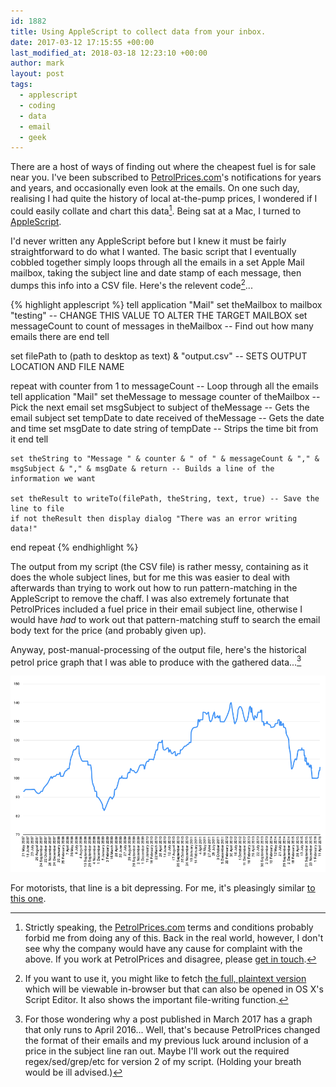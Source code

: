 ```yaml
---
id: 1882
title: Using AppleScript to collect data from your inbox.
date: 2017-03-12 17:15:55 +00:00
last_modified_at: 2018-03-18 12:23:10 +00:00
author: mark
layout: post
tags:
  - applescript
  - coding
  - data
  - email
  - geek
---
```

There are a host of ways of finding out where the cheapest fuel is for sale near you. I've been subscribed to [PetrolPrices.com](https://www.petrolprices.com/)'s notifications for years and years, and occasionally even look at the emails. On one such day, realising I had quite the history of local at-the-pump prices, I wondered if I could easily collate and chart this data[^fn-notallowed]. Being sat at a Mac, I turned to [AppleScript](https://developer.apple.com/library/content/documentation/AppleScript/Conceptual/AppleScriptLangGuide/introduction/ASLR_intro.html).

I'd never written any AppleScript before but I knew it must be fairly straightforward to do what I wanted. The basic script that I eventually cobbled together simply loops through all the emails in a set Apple Mail mailbox, taking the subject line and date stamp of each message, then dumps this info into a CSV file. Here's the relevent code[^fn-plaintext]...

{% highlight applescript %}
tell application "Mail"
	set theMailbox to mailbox "testing" -- CHANGE THIS VALUE TO ALTER THE TARGET MAILBOX
	set messageCount to count of messages in theMailbox -- Find out how many emails there are
end tell

set filePath to (path to desktop as text) & "output.csv" -- SETS OUTPUT LOCATION AND FILE NAME

repeat with counter from 1 to messageCount -- Loop through all the emails
	tell application "Mail"
		set theMessage to message counter of theMailbox -- Pick the next email
		set msgSubject to subject of theMessage -- Gets the email subject
		set tempDate to date received of theMessage -- Gets the date and time
		set msgDate to date string of tempDate -- Strips the time bit from it
	end tell
	
	set theString to "Message " & counter & " of " & messageCount & "," & msgSubject & "," & msgDate & return -- Builds a line of the information we want
	
	set theResult to writeTo(filePath, theString, text, true) -- Save the line to file
	if not theResult then display dialog "There was an error writing data!"
end repeat
{% endhighlight %}

The output from my script (the CSV file) is rather messy, containing as it does the whole subject lines, but for me this was easier to deal with afterwards than trying to work out how to run pattern-matching in the AppleScript to remove the chaff. I was also extremely fortunate that PetrolPrices included a fuel price in their email subject line, otherwise I would have _had_ to work out that pattern-matching stuff to search the email body text for the price (and probably given up).

Anyway, post-manual-processing of the output file, here's the historical petrol price graph that I was able to produce with the gathered data...[^fn-spottedthedates]

![Sheffield petrol prices graph](/images/fromwp/2017/03/sheffield-petrol-prices.png)

For motorists, that line is a bit depressing. For me, it's pleasingly similar [to this one](http://www.racfoundation.org/data/uk-pump-prices-over-time).

[^fn-notallowed]: Strictly speaking, the [PetrolPrices.com](https://www.petrolprices.com/) terms and conditions probably forbid me from doing any of this. Back in the real world, however, I don't see why the company would have any cause for complaint with the above. If you work at PetrolPrices and disagree, please [get in touch](http://www.sallonoroff.co.uk/blog/about).

[^fn-plaintext]: If you want to use it, you might like to fetch [the full, plaintext version](/images/fromwp/2017/03/subjects-and-dates-in-mailbox.txt) which will be viewable in-browser but that can also be opened in OS X's Script Editor. It also shows the important file-writing function.

[^fn-spottedthedates]: For those wondering why a post published in March 2017 has a graph that only runs to April 2016... Well, that's because PetrolPrices changed the format of their emails and my previous luck around inclusion of a price in the subject line ran out. Maybe I'll work out the required regex/sed/grep/etc for version 2 of my script. (Holding your breath would be ill advised.)
